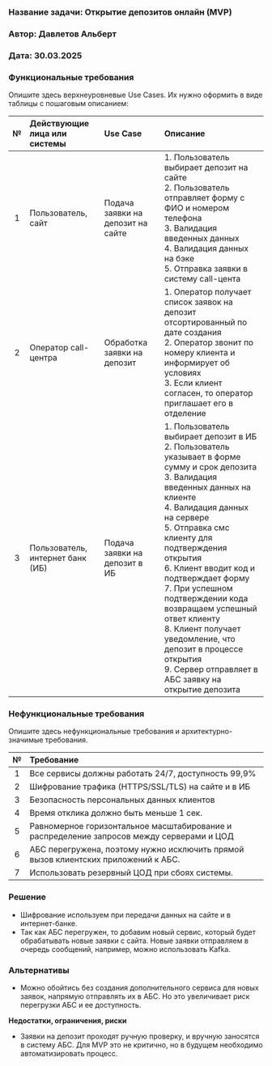 ﻿### <a name="_b7urdng99y53"></a>**Название задачи: Открытие депозитов онлайн (MVP)** 
### <a name="_hjk0fkfyohdk"></a>**Автор: Давлетов Альберт**
### <a name="_uanumrh8zrui"></a>**Дата: 30.03.2025**
### <a name="_3bfxc9a45514"></a>**Функциональные требования**
Опишите здесь верхнеуровневые Use Cases. Их нужно оформить в виде таблицы с пошаговым описанием:

|**№**|**Действующие лица или системы**|**Use Case**|**Описание**|
| :-: | :- | :- | :- |
|   1   | Пользователь, сайт | Подача заявки на депозит на сайте | 1. Пользователь выбирает депозит на сайте<br/>2. Пользователь отправляет форму с ФИО и номером телефона<br/> 3. Валидация введенных данных<br/> 4. Валидация данных на бэке<br/> 5. Отправка заявки в систему call-цента |
|   2   | Оператор call-центра             | Обработка заявки на депозит       | 1. Оператор получает список заявок на депозит отсортированный по дате создания <br/> 2. Оператор звонит по номеру клиента и информирует об условиях<br/>3. Если клиент согласен, то оператор приглашает его в отделение|
|   3   | Пользователь, интернет банк (ИБ) | Подача заявки на депозит в ИБ     | 1. Пользователь выбирает депозит в ИБ<br/>2. Пользователь указывает в форме сумму и срок депозита<br/>3. Валидация введенных данных на клиенте<br/> 4. Валидация данных на сервере<br/>5. Отправка смс клиенту для подтверждения открытия<br/>6. Клиент вводит код и подтверждает форму<br/>7. При успешном подтверждении кода возвращаем успешный ответ клиенту<br/>8. Клиент получает уведомление, что депозит в процессе открытия<br/>9. Сервер отправляет в АБС заявку на открытие депозита |
### <a name="_u8xz25hbrgql"></a>**Нефункциональные требования**
Опишите здесь нефункциональные требования и архитектурно-значимые требования.

|**№**|**Требование**|
| :-: | :- |
|   1   | Все сервисы должны работать 24/7, доступность 99,9%|
|   2   | Шифрование трафика (HTTPS/SSL/TLS) на сайте и в ИБ |
|   3   | Безопасность персональных данных клиентов |
|   4   | Время отклика должно быть меньше 1 сек. |
|   5   | Равномерное горизонтальное масштабирование и распределение запросов между серверами и ЦОД|
|   6   | АБС перегружена, поэтому нужно исключить прямой вызов клиентских приложений к АБС. |
|   7   | Использовать резервный ЦОД при сбоях системы. 

### <a name="_qmphm5d6rvi3"></a>**Решение**

- Шифрование используем при передачи данных на сайте и в интернет-банке.
- Так как АБС перегружен, то добавим новый сервис, который будет обрабатывать новые заявки с сайта. Новые заявки отправляем в очередь сообщений, например, можно использовать Kafka.


### <a name="_bjrr7veeh80c"></a>**Альтернативы**

- Можно обойтись без создания дополнительного сервиса для новых заявок, напрямую отправлять их в АБС. Но это увеличивает риск перегрузки АБС и ее доступность.

**Недостатки, ограничения, риски**

- Заявки на депозит проходят ручную проверку, и вручную заносятся в систему АБС. Для MVP это не критично, но в будущем необходимо автоматизировать процесс.
